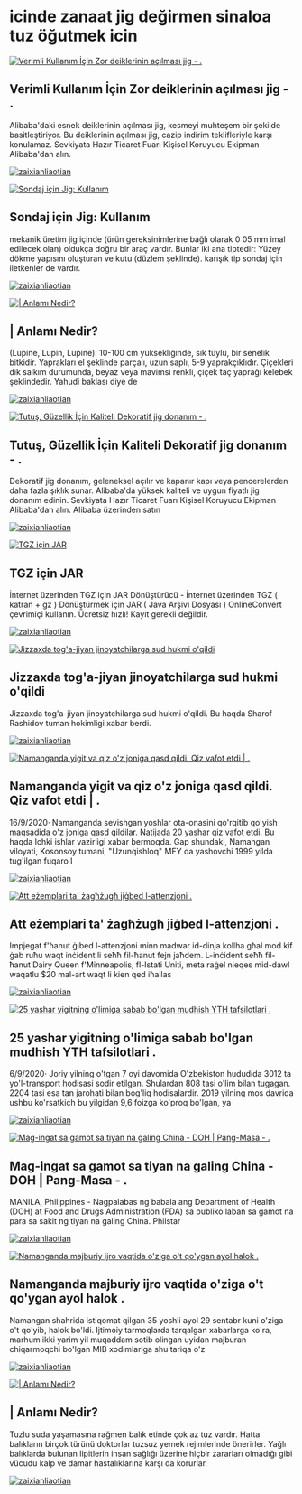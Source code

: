# icinde zanaat jig değirmen sinaloa tuz öğutmek icin
<a href="https://mnn.zoosnet.net/LR/Chatpre.aspx?id=MNN94995150&p=https://topgrinding.com/" target="_blank">![Verimli Kullanım İçin Zor deiklerinin açılması jig - .](https://github.com/technlg/images/blob/main/23.jpg)</a>
## Verimli Kullanım İçin Zor deiklerinin açılması jig - .
Alibaba'daki esnek deiklerinin açılması jig, kesmeyi muhteşem bir şekilde basitleştiriyor. Bu deiklerinin açılması jig, cazip indirim teklifleriyle karşı konulamaz. Sevkiyata Hazır Ticaret Fuarı Kişisel Koruyucu Ekipman Alibaba'dan alın.
<a href="https://mnn.zoosnet.net/LR/Chatpre.aspx?id=MNN94995150&p=https://topgrinding.com/" target="_blank"><img src="https://github.com/technlg/images/raw/main/chat11.jpg" alt="zaixianliaotian"/></a><a href="//whatsapp.shibangsoft.com/WhatsApp.php" ><img src="https://github.com/technlg/images/raw/main/chat11.png" alt=""></a>
<a href="https://mnn.zoosnet.net/LR/Chatpre.aspx?id=MNN94995150&p=https://topgrinding.com/" target="_blank">![Sondaj için Jig: Kullanım](https://github.com/technlg/images/blob/main/38.jpg)</a>
## Sondaj için Jig: Kullanım
mekanik üretim jig içinde (ürün gereksinimlerine bağlı olarak 0 05 mm imal edilecek olan) oldukça doğru bir araç vardır. Bunlar iki ana tiptedir: Yüzey dökme yapısını oluşturan ve kutu (düzlem şeklinde). karışık tip sondaj için iletkenler de vardır.
<a href="https://mnn.zoosnet.net/LR/Chatpre.aspx?id=MNN94995150&p=https://topgrinding.com/" target="_blank"><img src="https://github.com/technlg/images/raw/main/chat11.jpg" alt="zaixianliaotian"/></a><a href="//whatsapp.shibangsoft.com/WhatsApp.php" ><img src="https://github.com/technlg/images/raw/main/chat11.png" alt=""></a>
<a href="https://mnn.zoosnet.net/LR/Chatpre.aspx?id=MNN94995150&p=https://topgrinding.com/" target="_blank">![| Anlamı Nedir?](https://github.com/technlg/images/blob/main/54.jpg)</a>
## | Anlamı Nedir?
(Lupine, Lupin, Lupine): 10-100 cm yüksekliğinde, sık tüylü, bir senelik bitkidir. Yaprakları el şeklinde parçalı, uzun saplı, 5-9 yaprakçıklıdır. Çiçekleri dik salkım durumunda, beyaz veya mavimsi renkli, çiçek taç yaprağı kelebek şeklindedir. Yahudi baklası diye de 
<a href="https://mnn.zoosnet.net/LR/Chatpre.aspx?id=MNN94995150&p=https://topgrinding.com/" target="_blank"><img src="https://github.com/technlg/images/raw/main/chat11.jpg" alt="zaixianliaotian"/></a><a href="//whatsapp.shibangsoft.com/WhatsApp.php" ><img src="https://github.com/technlg/images/raw/main/chat11.png" alt=""></a>
<a href="https://mnn.zoosnet.net/LR/Chatpre.aspx?id=MNN94995150&p=https://topgrinding.com/" target="_blank">![Tutuş, Güzellik İçin Kaliteli Dekoratif jig donanım - .](https://github.com/technlg/images/blob/main/64.jpg)</a>
## Tutuş, Güzellik İçin Kaliteli Dekoratif jig donanım - .
Dekoratif jig donanım, geleneksel açılır ve kapanır kapı veya pencerelerden daha fazla şıklık sunar. Alibaba'da yüksek kaliteli ve uygun fiyatlı jig donanım edinin. Sevkiyata Hazır Ticaret Fuarı Kişisel Koruyucu Ekipman Alibaba'dan alın. Alibaba üzerinden satın
<a href="https://mnn.zoosnet.net/LR/Chatpre.aspx?id=MNN94995150&p=https://topgrinding.com/" target="_blank"><img src="https://github.com/technlg/images/raw/main/chat11.jpg" alt="zaixianliaotian"/></a><a href="//whatsapp.shibangsoft.com/WhatsApp.php" ><img src="https://github.com/technlg/images/raw/main/chat11.png" alt=""></a>
<a href="https://mnn.zoosnet.net/LR/Chatpre.aspx?id=MNN94995150&p=https://topgrinding.com/" target="_blank">![TGZ için JAR](https://github.com/technlg/images/blob/main/34.jpg)</a>
## TGZ için JAR
İnternet üzerinden TGZ için JAR Dönüştürücü - İnternet üzerinden TGZ ( katran + gz ) Dönüştürmek için JAR ( Java Arşivi Dosyası ) OnlineConvert çevrimiçi kullanın. Ücretsiz hızlı! Kayıt gerekli değildir.
<a href="https://mnn.zoosnet.net/LR/Chatpre.aspx?id=MNN94995150&p=https://topgrinding.com/" target="_blank"><img src="https://github.com/technlg/images/raw/main/chat11.jpg" alt="zaixianliaotian"/></a><a href="//whatsapp.shibangsoft.com/WhatsApp.php" ><img src="https://github.com/technlg/images/raw/main/chat11.png" alt=""></a>
<a href="https://mnn.zoosnet.net/LR/Chatpre.aspx?id=MNN94995150&p=https://topgrinding.com/" target="_blank">![Jizzaxda tog'a-jiyan jinoyatchilarga sud hukmi o'qildi](https://github.com/technlg/images/blob/main/29.jpg)</a>
## Jizzaxda tog'a-jiyan jinoyatchilarga sud hukmi o'qildi
Jizzaxda tog'a-jiyan jinoyatchilarga sud hukmi o'qildi. Bu haqda Sharof Rashidov tuman hokimligi xabar berdi.
<a href="https://mnn.zoosnet.net/LR/Chatpre.aspx?id=MNN94995150&p=https://topgrinding.com/" target="_blank"><img src="https://github.com/technlg/images/raw/main/chat11.jpg" alt="zaixianliaotian"/></a><a href="//whatsapp.shibangsoft.com/WhatsApp.php" ><img src="https://github.com/technlg/images/raw/main/chat11.png" alt=""></a>
<a href="https://mnn.zoosnet.net/LR/Chatpre.aspx?id=MNN94995150&p=https://topgrinding.com/" target="_blank">![Namanganda yigit va qiz o'z joniga qasd qildi. Qiz vafot etdi | .](https://github.com/technlg/images/blob/main/49.jpg)</a>
## Namanganda yigit va qiz o'z joniga qasd qildi. Qiz vafot etdi | .
16/9/2020· Namanganda sevishgan yoshlar ota-onasini qo'rqitib qo'yish maqsadida o'z joniga qasd qildilar. Natijada 20 yashar qiz vafot etdi. Bu haqda Ichki ishlar vazirligi xabar bermoqda. Gap shundaki, Namangan viloyati, Kosonsoy tumani, "Uzunqishloq" MFY da yashovchi 1999 yilda tug'ilgan fuqaro I 
<a href="https://mnn.zoosnet.net/LR/Chatpre.aspx?id=MNN94995150&p=https://topgrinding.com/" target="_blank"><img src="https://github.com/technlg/images/raw/main/chat11.jpg" alt="zaixianliaotian"/></a><a href="//whatsapp.shibangsoft.com/WhatsApp.php" ><img src="https://github.com/technlg/images/raw/main/chat11.png" alt=""></a>
<a href="https://mnn.zoosnet.net/LR/Chatpre.aspx?id=MNN94995150&p=https://topgrinding.com/" target="_blank">![Att eżemplari ta' żagħżugħ jiġbed l-attenzjoni .](https://github.com/technlg/images/blob/main/21.jpg)</a>
## Att eżemplari ta' żagħżugħ jiġbed l-attenzjoni .
Impjegat f'ħanut ġibed l-attenzjoni minn madwar id-dinja kollha għal mod kif ġab ruħu waqt inċident li seħħ fil-ħanut fejn jaħdem. L-inċident seħħ fil-ħanut Dairy Queen f'Minneapolis, fl-Istati Uniti, meta raġel nieqes mid-dawl waqatlu $20 mal-art waqt li kien qed iħallas 
<a href="https://mnn.zoosnet.net/LR/Chatpre.aspx?id=MNN94995150&p=https://topgrinding.com/" target="_blank"><img src="https://github.com/technlg/images/raw/main/chat11.jpg" alt="zaixianliaotian"/></a><a href="//whatsapp.shibangsoft.com/WhatsApp.php" ><img src="https://github.com/technlg/images/raw/main/chat11.png" alt=""></a>
<a href="https://mnn.zoosnet.net/LR/Chatpre.aspx?id=MNN94995150&p=https://topgrinding.com/" target="_blank">![25 yashar yigitning o'limiga sabab bo'lgan mudhish YTH tafsilotlari .](https://github.com/technlg/images/blob/main/13.jpg)</a>
## 25 yashar yigitning o'limiga sabab bo'lgan mudhish YTH tafsilotlari .
6/9/2020· Joriy yilning o'tgan 7 oyi davomida O'zbekiston hududida 3012 ta yo'l-transport hodisasi sodir etilgan. Shulardan 808 tasi o'lim bilan tugagan. 2204 tasi esa tan jarohati bilan bog'liq hodisalardir. 2019 yilning mos davrida ushbu ko'rsatkich bu yilgidan 9,6 foizga ko'proq bo'lgan, ya 
<a href="https://mnn.zoosnet.net/LR/Chatpre.aspx?id=MNN94995150&p=https://topgrinding.com/" target="_blank"><img src="https://github.com/technlg/images/raw/main/chat11.jpg" alt="zaixianliaotian"/></a><a href="//whatsapp.shibangsoft.com/WhatsApp.php" ><img src="https://github.com/technlg/images/raw/main/chat11.png" alt=""></a>
<a href="https://mnn.zoosnet.net/LR/Chatpre.aspx?id=MNN94995150&p=https://topgrinding.com/" target="_blank">![Mag-ingat sa gamot sa tiyan na galing China - DOH | Pang-Masa - .](https://github.com/technlg/images/blob/main/5.jpg)</a>
## Mag-ingat sa gamot sa tiyan na galing China - DOH | Pang-Masa - .
MANILA, Philippines - Nagpalabas ng babala ang Department of Health (DOH) at Food and Drugs Administration (FDA) sa publiko laban sa gamot na para sa sakit ng tiyan na galing China. Philstar 
<a href="https://mnn.zoosnet.net/LR/Chatpre.aspx?id=MNN94995150&p=https://topgrinding.com/" target="_blank"><img src="https://github.com/technlg/images/raw/main/chat11.jpg" alt="zaixianliaotian"/></a><a href="//whatsapp.shibangsoft.com/WhatsApp.php" ><img src="https://github.com/technlg/images/raw/main/chat11.png" alt=""></a>
<a href="https://mnn.zoosnet.net/LR/Chatpre.aspx?id=MNN94995150&p=https://topgrinding.com/" target="_blank">![Namanganda majburiy ijro vaqtida o'ziga o't qo'ygan ayol halok .](https://github.com/technlg/images/blob/main/39.jpg)</a>
## Namanganda majburiy ijro vaqtida o'ziga o't qo'ygan ayol halok .
Namangan shahrida istiqomat qilgan 35 yoshli ayol 29 sentabr kuni o'ziga o't qo'yib, halok bo'ldi. Ijtimoiy tarmoqlarda tarqalgan xabarlarga ko'ra, marhum ikki yarim yil muqaddam sotib olingan uyidan majburan chiqarmoqchi bo'lgan MIB xodimlariga shu tariqa o'z
<a href="https://mnn.zoosnet.net/LR/Chatpre.aspx?id=MNN94995150&p=https://topgrinding.com/" target="_blank"><img src="https://github.com/technlg/images/raw/main/chat11.jpg" alt="zaixianliaotian"/></a><a href="//whatsapp.shibangsoft.com/WhatsApp.php" ><img src="https://github.com/technlg/images/raw/main/chat11.png" alt=""></a>
<a href="https://mnn.zoosnet.net/LR/Chatpre.aspx?id=MNN94995150&p=https://topgrinding.com/" target="_blank">![| Anlamı Nedir?](https://github.com/technlg/images/blob/main/66.jpg)</a>
## | Anlamı Nedir?
Tuzlu suda yaşamasına rağmen balık etinde çok az tuz vardır. Hatta balıkların birçok türünü doktorlar tuzsuz yemek rejimlerinde önerirler. Yağlı balıklarda bulunan lipitlerin insan sağlığı üzerine hiçbir zararları olmadığı gibi vücudu kalp ve damar hastalıklarına karşı da korurlar.
<a href="https://mnn.zoosnet.net/LR/Chatpre.aspx?id=MNN94995150&p=https://topgrinding.com/" target="_blank"><img src="https://github.com/technlg/images/raw/main/chat11.jpg" alt="zaixianliaotian"/></a><a href="//whatsapp.shibangsoft.com/WhatsApp.php" ><img src="https://github.com/technlg/images/raw/main/chat11.png" alt=""></a>
